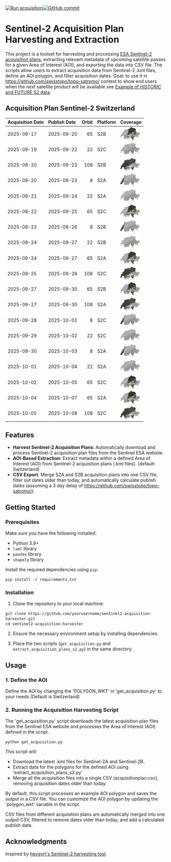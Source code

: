 [![Run acquisition](https://github.com/davidoesch/Sentinel-2-Acquisition-Plan-Harvesting/actions/workflows/run_acquisition.yml/badge.svg)](https://github.com/davidoesch/Sentinel-2-Acquisition-Plan-Harvesting/actions/workflows/run_acquisition.yml)[![GitHub commit](https://img.shields.io/github/last-commit/davidoesch/Sentinel-2-Acquisition-Plan-Harvesting)](https://github.com/davidoesch/Sentinel-2-Acquisition-Plan-Harvesting/commits/main)

# Sentinel-2 Acquisition Plan Harvesting and Extraction

This project is a toolset for harvesting and processing [ESA Sentinel-2 acquisition plans](https://sentinel.esa.int/web/sentinel/copernicus/sentinel-2/acquisition-plans), extracting relevant metadata of upcoming satellite passes for a given Area of Interest (AOI), and exporting the data into CSV file. The scripts allow users to extract acquisition data from Sentinel-2 .kml files, define an AOI polygon, and filter acquisition dates. Goal: to use it in https://github.com/swisstopo/topo-satromo/ context to show end users when the next satellite product will be available see [Example of HISTORIC and FUTURE S2 data](https://davidoesch.github.io/Sentinel-2-Acquisition-Plan-Harvesting/calendar.html).

## Acquisition Plan Sentinel-2 Switzerland
| Acquisition Date   | Publish Date   |   Orbit | Platform   | Coverage                    |
|:-------------------|:---------------|--------:|:-----------|:----------------------------|
| 2025-09-17         | 2025-09-20     |      65 | S2B        | ![Coverage](assets/65.png)  |
| 2025-09-19         | 2025-09-22     |      22 | S2C        | ![Coverage](assets/22.png)  |
| 2025-09-20         | 2025-09-23     |     108 | S2B        | ![Coverage](assets/108.png) |
| 2025-09-20         | 2025-09-23     |       8 | S2A        | ![Coverage](assets/8.png)   |
| 2025-09-21         | 2025-09-24     |      22 | S2A        | ![Coverage](assets/22.png)  |
| 2025-09-22         | 2025-09-25     |      65 | S2C        | ![Coverage](assets/65.png)  |
| 2025-09-23         | 2025-09-26     |       8 | S2B        | ![Coverage](assets/8.png)   |
| 2025-09-24         | 2025-09-27     |      22 | S2B        | ![Coverage](assets/22.png)  |
| 2025-09-24         | 2025-09-27     |      65 | S2A        | ![Coverage](assets/65.png)  |
| 2025-09-25         | 2025-09-28     |     108 | S2C        | ![Coverage](assets/108.png) |
| 2025-09-27         | 2025-09-30     |      65 | S2B        | ![Coverage](assets/65.png)  |
| 2025-09-27         | 2025-09-30     |     108 | S2A        | ![Coverage](assets/108.png) |
| 2025-09-28         | 2025-10-01     |       8 | S2C        | ![Coverage](assets/8.png)   |
| 2025-09-29         | 2025-10-02     |      22 | S2C        | ![Coverage](assets/22.png)  |
| 2025-09-30         | 2025-10-03     |       8 | S2A        | ![Coverage](assets/8.png)   |
| 2025-10-01         | 2025-10-04     |      22 | S2A        | ![Coverage](assets/22.png)  |
| 2025-10-02         | 2025-10-05     |      65 | S2C        | ![Coverage](assets/65.png)  |
| 2025-10-04         | 2025-10-07     |      65 | S2A        | ![Coverage](assets/65.png)  |
| 2025-10-05         | 2025-10-08     |     108 | S2C        | ![Coverage](assets/108.png) |

## Features

- **Harvest Sentinel-2 Acquisition Plans**: Automatically download and process Sentinel-2 acquisition plan files from the Sentinel ESA website.
- **AOI-Based Extraction**: Extract metadata within a defined Area of Interest (AOI) from Sentinel-2 acquisition plans (.kml files). (default: Switzerland)
- **CSV Export**: Merge S2A and S2B  acquisition plans into one CSV file, filter out dates older than today, and automatically calculate publish dates (assuming a 3 day delay of https://github.com/swisstopo/topo-satromo/).

## Getting Started

### Prerequisites

Make sure you have the following installed:

- Python 3.9+
- `lxml` library
- `pandas` library
- `shapely` library

Install the required dependencies using `pip`:

```
pip install -r requirements.txt
```
### Installation
1. Clone the repository to your local machine:

```
git clone https://github.com/yourusername/sentinel2-acquisition-harvester.git
cd sentinel2-acquisition-harvester
```
2. Ensure the necessary environment setup by installing dependencies.

3. Place the two scripts (`get_acquisition.py` and `extract_acquisition_plans_s2.py`) in the same directory.

## Usage
### 1. Define the AOI
Define the AOI by changing the 'POLYGON_WKT' in 'get_acquisition.py' to your needs (Default is Switzerland)

### 2. Running the Acquisition Harvesting Script
The 'get_acquisition.py' script downloads the latest acquisition plan files from the Sentinel ESA website and processes the Area of Interest (AOI) defined in the script.
```
python get_acquisition.py
```
This script will:

- Download the latest .kml files for Sentinel-2A and Sentinel-2B.
- Extract data for the polygons for the defined AOI using  'extract_acquisition_plans_s2.py'
- Merge all the acquisition files into a single CSV (acquisitionplan.csv), removing acquisition dates older than today.

By default, this script processes an example AOI polygon and saves the output in a CSV file. You can customize the AOI polygon by updating the 'polygon_wkt' variable in the script.

CSV files from different acquisition plans are automatically merged into one output CSV, filtered to remove dates older than today, and add a calculated publish date.

## Acknowledgments
Inspired by [hevgyrt's Sentinel-2 harvesting tool](https://github.com/hevgyrt/harvest_sentinel_acquisition_plans/).



